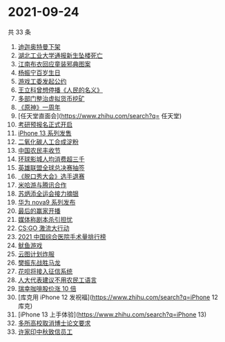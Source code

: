 # 2021-09-24

共 33 条

<!-- BEGIN ZHIHUSEARCH -->
<!-- 最后更新时间 Fri Sep 24 2021 20:19:14 GMT+0800 (China Standard Time) -->
1. [迪迦奥特曼下架](https://www.zhihu.com/search?q=迪迦奥特曼)
1. [湖北工业大学通报新生坠楼死亡](https://www.zhihu.com/search?q=湖北工业大学)
1. [江南布衣回应童装邪典图案](https://www.zhihu.com/search?q=江南布衣)
1. [杨振宁百岁生日](https://www.zhihu.com/search?q=杨振宁)
1. [游戏工委发起公约](https://www.zhihu.com/search?q=游戏工委)
1. [王立科曾想停播《人民的名义》](https://www.zhihu.com/search?q=王立科)
1. [多部门整治虚拟货币挖矿](https://www.zhihu.com/search?q=虚拟货币)
1. [《原神》一周年](https://www.zhihu.com/search?q=原神)
1. [任天堂直面会](https://www.zhihu.com/search?q= 任天堂)
1. [考研预报名正式开启](https://www.zhihu.com/search?q=考研预报名)
1. [iPhone 13 系列发售](https://www.zhihu.com/search?q=iPhone13)
1. [二氧化碳人工合成淀粉](https://www.zhihu.com/search?q=淀粉)
1. [中国农民丰收节](https://www.zhihu.com/search?q=中国农民丰收节)
1. [环球影城人均消费超三千 ](https://www.zhihu.com/search?q=环球影城)
1. [英雄联盟全球总决赛抽签](https://www.zhihu.com/search?q=s11)
1. [《脱口秀大会》选手退赛](https://www.zhihu.com/search?q=脱口秀大会)
1. [米哈游与腾讯合作](https://www.zhihu.com/search?q=米哈游)
1. [苏炳添全运会接力摘银](https://www.zhihu.com/search?q=苏炳添)
1. [华为 nova9 系列发布](https://www.zhihu.com/search?q=华为nova9)
1. [最后的赢家开播](https://www.zhihu.com/search?q=最后的赢家)
1. [媒体称剧本杀引担忧](https://www.zhihu.com/search?q=剧本杀)
1. [CS:GO 激流大行动](https://www.zhihu.com/search?q=激流大行动)
1. [2021 中国综合医院手术量排行榜](https://www.zhihu.com/search?q=综合医院)
1. [鱿鱼游戏](https://www.zhihu.com/search?q=鱿鱼游戏)
1. [云图计划炸服](https://www.zhihu.com/search?q=云图计划)
1. [樊振东战胜马龙](https://www.zhihu.com/search?q=樊振东)
1. [花呗将接入征信系统](https://www.zhihu.com/search?q=花呗)
1. [人大代表建议不用农民工语言](https://www.zhihu.com/search?q=农民工语言)
1. [瑞幸咖啡股价涨 10 倍](https://www.zhihu.com/search?q=瑞幸)
1. [库克用 iPhone 12 发祝福](https://www.zhihu.com/search?q=iPhone 12 库克)
1. [iPhone 13 上手体验](https://www.zhihu.com/search?q=iPhone 13)
1. [多所高校取消博士论文要求](https://www.zhihu.com/search?q=博士论文)
1. [许家印中秋致信员工](https://www.zhihu.com/search?q=许家印致信)
<!-- END ZHIHUSEARCH -->
